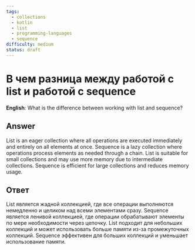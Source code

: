 ```yaml
---
tags:
  - collections
  - kotlin
  - list
  - programming-languages
  - sequence
difficulty: medium
status: draft
---
```


# В чем разница между работой с list и работой с sequence

**English**: What is the difference between working with list and sequence?

## Answer

List is an eager collection where all operations are executed immediately and entirely on all elements at once. Sequence is a lazy collection where operations process elements as needed through a chain. List is suitable for small collections and may use more memory due to intermediate collections. Sequence is efficient for large collections and reduces memory usage.

## Ответ

List является жадной коллекцией, где все операции выполняются немедленно и целиком над всеми элементами сразу. Sequence является ленивой коллекцией, где операции обрабатывают элементы по мере необходимости через цепочку. List подходит для небольших коллекций и может использовать больше памяти из-за промежуточных коллекций. Sequence эффективен для больших коллекций и уменьшает использование памяти.

